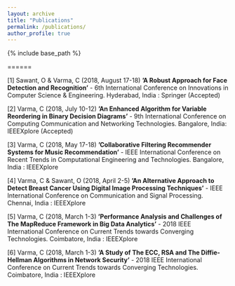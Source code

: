 ```yaml
---
layout: archive
title: "Publications"
permalink: /publications/
author_profile: true
---
```

{% include base_path %}


======

[1] Sawant, O & Varma, C (2018, August 17-18) **’A Robust Approach for Face Detection and Recognition’** - 6th International Conference on Innovations in Computer Science & Engineering. Hyderabad, India : Springer (Accepted)

[2] Varma, C (2018, July 10-12) **’An Enhanced Algorithm for Variable Reordering in Binary Decision Diagrams’** - 9th International Conference on Computing Communication and Networking Technologies. Bangalore, India: IEEEXplore (Accepted)

[3] Varma, C (2018, May 17-18) **’Collaborative Filtering Recommender Systems for Music Recommendation’** - IEEE International Conference on Recent Trends in Computational Engineering and Technologies. Bangalore, India : IEEEXplore

[4] Varma, C & Sawant, O (2018, April 2-5) **’An Alternative Approach to Detect Breast Cancer Using Digital Image Processing Techniques’** - IEEE International Conference on Communication and Signal Processing. Chennai, India : IEEEXplore

[5] Varma, C (2018, March 1-3) **’Performance Analysis and Challenges of The MapReduce Framework in Big Data Analytics’** - 2018 IEEE International Conference on Current Trends towards Converging Technologies. Coimbatore, India : IEEEXplore

[6] Varma, C (2018, March 1-3) **’A Study of The ECC, RSA and The Diffie-Hellman Algorithms in Network Security’** - 2018 IEEE International Conference on Current Trends towards Converging Technologies. Coimbatore, India : IEEEXplore
